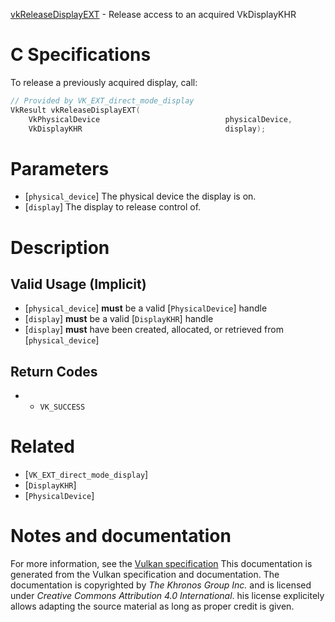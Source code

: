 [vkReleaseDisplayEXT](https://www.khronos.org/registry/vulkan/specs/1.3-extensions/man/html/vkReleaseDisplayEXT.html) - Release access to an acquired VkDisplayKHR

# C Specifications
To release a previously acquired display, call:
```c
// Provided by VK_EXT_direct_mode_display
VkResult vkReleaseDisplayEXT(
    VkPhysicalDevice                            physicalDevice,
    VkDisplayKHR                                display);
```

# Parameters
- [`physical_device`] The physical device the display is on.
- [`display`] The display to release control of.

# Description
## Valid Usage (Implicit)
-  [`physical_device`] **must**  be a valid [`PhysicalDevice`] handle
-  [`display`] **must**  be a valid [`DisplayKHR`] handle
-  [`display`] **must**  have been created, allocated, or retrieved from [`physical_device`]

## Return Codes
*   - `VK_SUCCESS`

# Related
- [`VK_EXT_direct_mode_display`]
- [`DisplayKHR`]
- [`PhysicalDevice`]

# Notes and documentation
For more information, see the [Vulkan specification](https://www.khronos.org/registry/vulkan/specs/1.3-extensions/html/vkspec.html)
This documentation is generated from the Vulkan specification and documentation.
The documentation is copyrighted by *The Khronos Group Inc.* and is licensed under *Creative Commons Attribution 4.0 International*.
his license explicitely allows adapting the source material as long as proper credit is given.
        